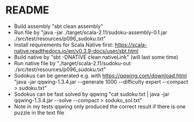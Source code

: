 README
======

* Build assembly "sbt clean assembly"
* Run file by "java -jar ./target/scala-2.11/sudoku-assembly-0.1.jar ./src/test/resources/p096_sudoku.txt"
* Install requirements for Scala Native first: https://scala-native.readthedocs.io/en/v0.3.9-docs/user/sbt.html
* Build native by "sbt -DNATIVE clean nativeLink"  (will last some time)
* Run native file by "./target/scala-2.11/sudoku-out ./src/test/resources/p096_sudoku.txt"
* Sudokus can be generated e.g. with https://qqwing.com/download.html "java -jar qqwing-1.3.4.jar --generate 1000 --difficulty expert --compact > sudoku.txt"
* Sodokus can be fast solved by qqwing "cat sudoku.txt | java -jar qqwing-1.3.4.jar --solve --compact > soduko_sol.txt"
* Note in my tests qqwing only produced the correct result if there is one puzzle in the text file

